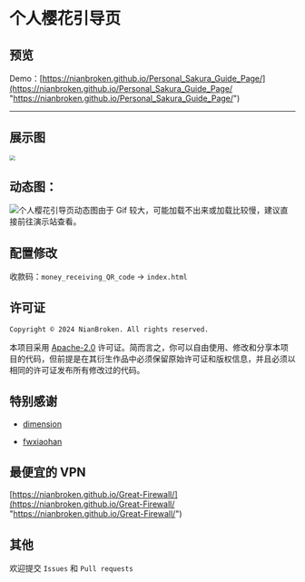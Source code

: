 # 个人樱花引导页

## 预览

Demo：[https://nianbroken.github.io/Personal_Sakura_Guide_Page/](https://nianbroken.github.io/Personal_Sakura_Guide_Page/ "https://nianbroken.github.io/Personal_Sakura_Guide_Page/")

---

## 展示图

<img src="https://blog.nianbroken.top/NianBrokenStorage/FileStorage/7/03.png" style="zoom:60%;" />


## 动态图：

![个人樱花引导页动态图](https://blog.nianbroken.top/NianBrokenStorage/FileStorage/7/04.gif "个人樱花引导页动态图")由于 Gif 较大，可能加载不出来或加载比较慢，建议直接前往演示站查看。

## 配置修改

收款码：`money_receiving_QR_code` → `index.html`

## 许可证

`Copyright © 2024 NianBroken. All rights reserved.`

本项目采用 [Apache-2.0](https://www.apache.org/licenses/LICENSE-2.0 "Apache-2.0") 许可证。简而言之，你可以自由使用、修改和分享本项目的代码，但前提是在其衍生作品中必须保留原始许可证和版权信息，并且必须以相同的许可证发布所有修改过的代码。

## 特别感谢

- [dimension](dimension "https://html5up.net/dimension")

- [fwxiaohan](fwxiaohan.github.io "fwxiaohan.github.io")

## 最便宜的 VPN

[https://nianbroken.github.io/Great-Firewall/](https://nianbroken.github.io/Great-Firewall/ "https://nianbroken.github.io/Great-Firewall/")

## 其他

欢迎提交 `Issues` 和 `Pull requests`
